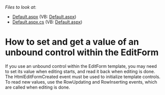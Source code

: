 <!-- default file list -->
*Files to look at*:

* [Default.aspx](./CS/SetEditTemplateValueInCode/Default.aspx) (VB: [Default.aspx](./VB/SetEditTemplateValueInCode/Default.aspx))
* [Default.aspx.cs](./CS/SetEditTemplateValueInCode/Default.aspx.cs) (VB: [Default.aspx](./VB/SetEditTemplateValueInCode/Default.aspx))
<!-- default file list end -->
# How to set and get a value of an unbound control within the EditForm


<p>If you use an unbound control within the EditForm template, you may need to set its value when editing starts, and read it back when editing is done. The HtmlEditFormCreated event must be used to initialize template controls. To read new values, use the RowUpdating and RowInserting events, which are called when editing is done.</p>

<br/>


